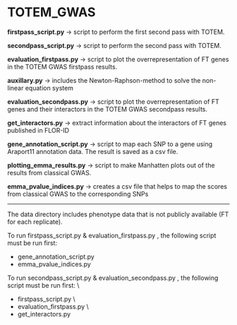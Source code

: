 # TOTEM_GWAS

__firstpass_script.py__ -> script to perform the first second pass with TOTEM.

__secondpass_script.py__ -> script to perform the second pass with TOTEM.

__evaluation_firstpass.py__ -> script to plot the overrepresentation of FT genes in the TOTEM GWAS firstpass results.

__auxillary.py__ -> includes the Newton-Raphson-method to solve the non-linear equation system

__evaluation_secondpass.py__ -> script to plot the overrepresentation of FT genes and their interactors in the TOTEM GWAS secondpass results.

__get_interactors.py__ -> extract information about the interactors of FT genes published in FLOR-ID

__gene_annotation_script.py__ -> script to map each SNP to a gene using Araport11 annotation data. The result is saved as a csv file.

__plotting_emma_results.py__ -> script to make Manhatten plots out of the results from classical GWAS.

__emma_pvalue_indices.py__ -> creates a csv file that helps to map the scores from classical GWAS to the corresponding SNPs

------------------------------------------------

The data directory includes phenotype data that is not publicly available (FT for each replicate).

To run firstpass_script.py & evaluation_firstpass.py , the following script must be run first: 
- gene_annotation_script.py 
- emma_pvalue_indices.py 

To run secondpass_script.py & evaluation_secondpass.py , the following script must be run first: \\
- firstpass_script.py \\
- evaluation_firstpass.py \\
- get_interactors.py
